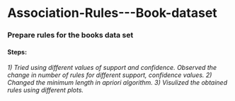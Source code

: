 # Association-Rules---Book-dataset

### Prepare rules for the books data set

#### Steps:
*1) Tried using different values of support and confidence. Observed the change in number of rules for different support, confidence values.*
*2) Changed the minimum length in apriori algorithm.*
*3) Visulized the obtained rules using different plots.*
